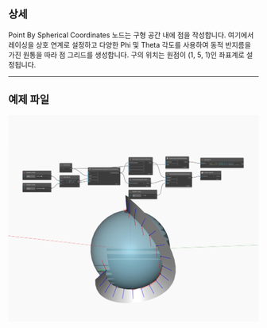 <!--- Autodesk.DesignScript.Geometry.CoordinateSystem.BySphericalCoordinates --->
<!--- UYY33O65ZLXAIX5KFQN2EYDM2O5XLAGJFC4EWEKGUHZDIXLTI5BA --->
## 상세
Point By Spherical Coordinates 노드는 구형 공간 내에 점을 작성합니다. 여기에서 레이싱을 상호 연계로 설정하고 다양한 Phi 및 Theta 각도를 사용하여 동적 반지름을 가진 원통을 따라 점 그리드를 생성합니다. 구의 위치는 원점이 (1, 5, 1)인 좌표계로 설정됩니다.
___
## 예제 파일

![BySphericalCoordinates](./UYY33O65ZLXAIX5KFQN2EYDM2O5XLAGJFC4EWEKGUHZDIXLTI5BA_img.jpg)

